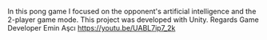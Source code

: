 In this pong game I focused on the opponent's artificial intelligence and the 2-player game mode.
This project was developed with Unity.
Regards Game Developer Emin Aşcı
https://youtu.be/UABL7ip7_2k
